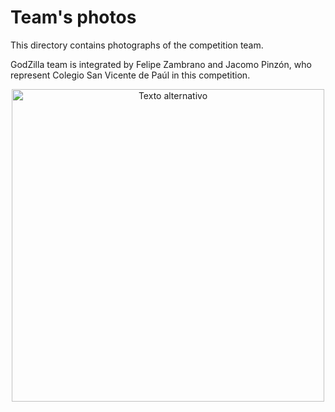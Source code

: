 Team's photos
====

This directory contains photographs of the competition team.

GodZilla team is integrated by Felipe Zambrano and Jacomo Pinzón, who represent Colegio San Vicente de Paúl in this competition.

<div style="text-align: center;">
  <img src="https://github.com/csvprobotica/WRO2024/blob/main/GodZilla/t-photos/1_GodZilla_Team.jpg" alt="Texto alternativo" width="500"/>
</div>

